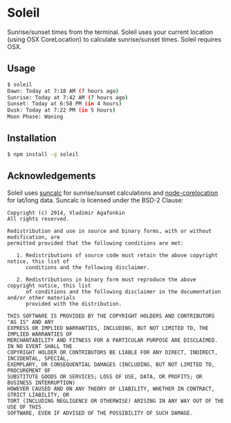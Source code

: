 # Soleil

Sunrise/sunset times from the terminal. Soleil uses your current location (using OSX CoreLocation) to calculate sunrise/sunset times. Soleil requires OSX.

## Usage

```bash
$ soleil
Dawn: Today at 7:18 AM (7 hours ago)
Sunrise: Today at 7:42 AM (7 hours ago)
Sunset: Today at 6:58 PM (in 4 hours)
Dusk: Today at 7:22 PM (in 5 hours)
Moon Phase: Waning
```

## Installation

```bash
$ npm install -g soleil
```

## Acknowledgements

Soleil uses [suncalc](https://github.com/mourner/suncalc) for sunrise/sunset calculations and [node-corelocation](https://github.com/tmcw/node-corelocation) for lat/long data. Suncalc is licensed under the BSD-2 Clause:

```
Copyright (c) 2014, Vladimir Agafonkin
All rights reserved.

Redistribution and use in source and binary forms, with or without modification, are
permitted provided that the following conditions are met:

   1. Redistributions of source code must retain the above copyright notice, this list of
      conditions and the following disclaimer.

   2. Redistributions in binary form must reproduce the above copyright notice, this list
      of conditions and the following disclaimer in the documentation and/or other materials
      provided with the distribution.

THIS SOFTWARE IS PROVIDED BY THE COPYRIGHT HOLDERS AND CONTRIBUTORS "AS IS" AND ANY
EXPRESS OR IMPLIED WARRANTIES, INCLUDING, BUT NOT LIMITED TO, THE IMPLIED WARRANTIES OF
MERCHANTABILITY AND FITNESS FOR A PARTICULAR PURPOSE ARE DISCLAIMED. IN NO EVENT SHALL THE
COPYRIGHT HOLDER OR CONTRIBUTORS BE LIABLE FOR ANY DIRECT, INDIRECT, INCIDENTAL, SPECIAL,
EXEMPLARY, OR CONSEQUENTIAL DAMAGES (INCLUDING, BUT NOT LIMITED TO, PROCUREMENT OF
SUBSTITUTE GOODS OR SERVICES; LOSS OF USE, DATA, OR PROFITS; OR BUSINESS INTERRUPTION)
HOWEVER CAUSED AND ON ANY THEORY OF LIABILITY, WHETHER IN CONTRACT, STRICT LIABILITY, OR
TORT (INCLUDING NEGLIGENCE OR OTHERWISE) ARISING IN ANY WAY OUT OF THE USE OF THIS
SOFTWARE, EVEN IF ADVISED OF THE POSSIBILITY OF SUCH DAMAGE.
```
